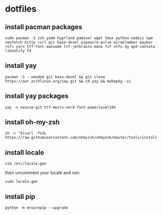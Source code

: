 # dotfiles

## install pacman packages
```
sudo pacman -S zsh yadm hyprland pamixer wget tmux python nodejs npm neofetch kitty curl git base-devel pipewire-pulse wireplumber waybar rofi yarn ttf-font-awesome ttf-jetbrains-mono fzf ntfs-3g mpd cantata libnotify fd
```

## install yay
```
pacman -S --needed git base-devel && git clone https://aur.archlinux.org/yay.git && cd yay && makepkg -si
```

## install yay packages
```
yay -s neovim-git ttf-meslo-nerd-font-powerlevel10k
```

## install oh-my-zsh
```
sh -c "$(curl -fsSL https://raw.githubusercontent.com/ohmyzsh/ohmyzsh/master/tools/install.sh)"
```

## install locale
```
vim /etc/locale.gen
```
then uncomment your locale and run:
```
sudo locale-gen
```

## install pip
```
python -m ensurepip --upgrade
```
